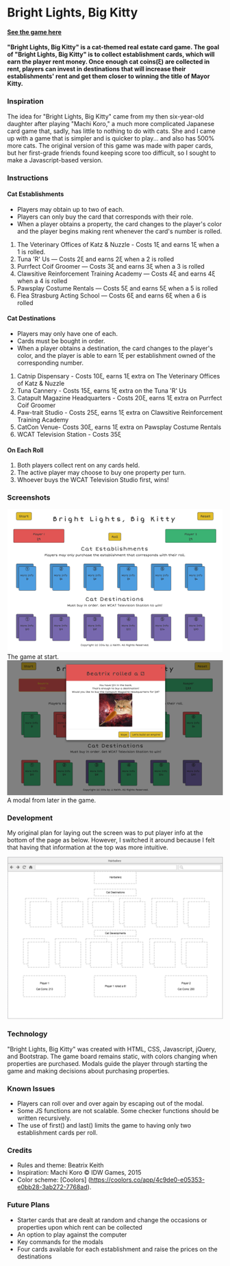 # Bright Lights, Big Kitty
#### [See the game here](http://jjkeith.github.io/Bright-Lights-Big-Kitty/)

**"Bright Lights, Big Kitty" is a cat-themed real estate card game. The goal of "Bright Lights, Big Kitty" is to collect establishment cards, which will earn the player rent money. Once enough cat coins(ξ) are collected in rent, players can invest in destinations that will increase their establishments' rent and get them closer to winning the title of Mayor Kitty.**

### Inspiration
The idea for "Bright Lights, Big Kitty" came from my then six-year-old daughter after playing "Machi Koro," a much more complicated Japanese card game that, sadly, has little to nothing to do with cats. She and I came up with a game that is simpler and is quicker to play... and also has 500% more cats. The original version of this game was made with paper cards, but her first-grade friends found keeping score too difficult, so I sought to make a Javascript-based version.

### Instructions

#### Cat Establishments
* Players may obtain up to two of each.
* Players can only buy the card that corresponds with their role.
* When a player obtains a property, the card changes to the player's color and the player begins making rent whenever the card's number is rolled.

1. The Veterinary Offices of Katz & Nuzzle - Costs 1ξ and earns 1ξ when a 1 is rolled.
2. Tuna 'R' Us — Costs 2ξ and earns 2ξ when a 2 is rolled
3. Purrfect Coif Groomer — Costs 3ξ and earns 3ξ when a 3 is rolled
4. Clawsitive Reinforcement Training Academy — Costs 4ξ and earns 4ξ when a 4 is rolled
5. Pawsplay Costume Rentals — Costs 5ξ and earns 5ξ when a 5 is rolled
6. Flea Strasburg Acting School — Costs 6ξ and earns 6ξ when a 6 is rolled

#### Cat Destinations
* Players may only have one of each.
* Cards must be bought in order.
* When a player obtains a destination, the card changes to the player's color, and the player is able to earn 1ξ per establishment owned of the corresponding number.

1. Catnip Dispensary - Costs 10ξ, earns 1ξ extra on The Veterinary Offices of Katz & Nuzzle
2. Tuna Cannery - Costs 15ξ, earns 1ξ extra on the Tuna 'R' Us
3. Catapult Magazine Headquarters - Costs 20ξ, earns 1ξ extra on Purrfect Coif Groomer
4. Paw-trait Studio - Costs 25ξ, earns 1ξ extra on Clawsitive Reinforcement Training Academy
5. CatCon Venue- Costs 30ξ, earns 1ξ extra on Pawsplay Costume Rentals
6. WCAT Television Station - Costs 35ξ

#### On Each Roll
1. Both players collect rent on any cards held.
2. The active player may choose to buy one property per turn.
3. Whoever buys the WCAT Television Studio first, wins!

### Screenshots
![](screenshot1.png)
The game at start.
![](screenshot2.png)
A modal from later in the game.

### Development
My original plan for laying out the screen was to put player info at the bottom of the page as below. However, I switched it around because I felt that having that information at the top was more intuitive.

![](Wireframe.png)

### Technology
"Bright Lights, Big Kitty" was created with HTML, CSS, Javascript, jQuery, and Bootstrap. The game board remains static, with colors changing when properties are purchased. Modals guide the player through starting the game and making decisions about purchasing properties.

### Known Issues
* Players can roll over and over again by escaping out of the modal.
* Some JS functions are not scalable. Some checker functions should be written recursively.
* The use of first() and last() limits the game to having only two establishment cards per roll.

### Credits
* Rules and theme: Beatrix Keith
* Inspiration: Machi Koro © IDW Games, 2015
* Color scheme: [Coolors] (https://coolors.co/app/4c9de0-e05353-e0bb28-3ab272-7768ad).

### Future Plans
* Starter cards that are dealt at random and change the occasions or properties upon which rent can be collected
* An option to play against the computer
* Key commands for the modals
* Four cards available for each establishment and raise the prices on the destinations
